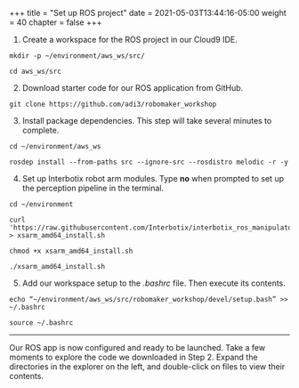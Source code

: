 +++
title = "Set up ROS project"
date = 2021-05-03T13:44:16-05:00
weight = 40
chapter = false
+++

1. Create a workspace for the ROS project in our Cloud9 IDE.

```
mkdir -p ~/environment/aws_ws/src/

cd aws_ws/src
```

2. Download starter code for our ROS application from GitHub.

```
git clone https://github.com/adi3/robomaker_workshop
```

3. Install package dependencies. This step will take several minutes to complete.

```
cd ~/environment/aws_ws

rosdep install --from-paths src --ignore-src --rosdistro melodic -r -y
```

4. Set up Interbotix robot arm modules. Type **no** when prompted to set up the perception pipeline in the terminal.

```
cd ~/environment

curl 'https://raw.githubusercontent.com/Interbotix/interbotix_ros_manipulators/main/interbotix_ros_xsarms/install/amd64/xsarm_amd64_install.sh' > xsarm_amd64_install.sh

chmod +x xsarm_amd64_install.sh

./xsarm_amd64_install.sh
```

5. Add our workspace setup to the _.bashrc_ file. Then execute its contents.

```
echo “~/environment/aws_ws/src/robomaker_workshop/devel/setup.bash” >> ~/.bashrc

source ~/.bashrc
```

---

Our ROS app is now configured and ready to be launched. Take a few moments to explore the code we downloaded in Step 2. Expand the directories in the explorer on the left, and double-click on files to view their contents.
